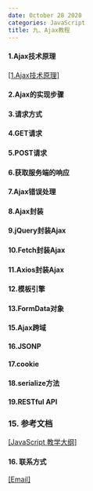 ```yaml
---
date: October 28 2020
categories: JavaScript
title: 九、Ajax教程
---
```

#### 1.Ajax技术原理

[[1.Ajax技术原理]]()

#### 2.Ajax的实现步骤

#### 3.请求方式

#### 4.GET请求

#### 5.POST请求

#### 6.获取服务端的响应

#### 7.Ajax错误处理

#### 8.Ajax封装

#### 9.jQuery封装Ajax

#### 10.Fetch封装Ajax

#### 11.Axios封装Ajax

#### 12.模板引擎

#### 13.FormData对象

#### 15.Ajax跨域

#### 16.JSONP

#### 17.cookie

#### 18.serialize方法

#### 19.RESTful API


### 15. 参考文档

[[JavaScript 教学大纲]](https://web-oyster.github.io/2020/10/28/JavaScript/Tutorial/JavaScript%E6%95%99%E5%AD%A6%E5%A4%A7%E7%BA%B2/)

#### 16. 联系方式

[[Email]](yuanmin8888@outlook.com)
